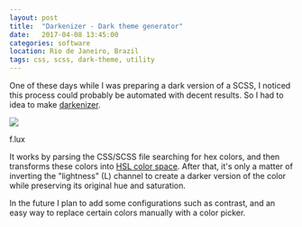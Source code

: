 ```yaml
---
layout: post
title:  "Darkenizer - Dark theme generator"
date:   2017-04-08 13:45:00
categories: software
location: Rio de Janeiro, Brazil
tags: css, scss, dark-theme, utility
---
```


One of these days while I was preparing a dark version of a SCSS, I noticed this process could probably be automated with decent results. So I had to idea to make <a href="https://www.vitormachado.me/darkenizer">darkenizer</a>.

<div class="post-image">
    <img src="{{ site.baseurl }}/img/posts/darkenizer.png"/>
    <p class="post-image-caption">f.lux</p>
</div>

It works by parsing the CSS/SCSS file searching for hex colors, and then transforms these colors into <a href="https://en.wikipedia.org/wiki/HSL_and_HSV">HSL color space</a>. After that, it's only a matter of inverting the "lightness" (L) channel to create a darker version of the color while preserving its original hue and saturation.

In the future I plan to add some configurations such as contrast, and an easy way to replace certain colors manually with a color picker.